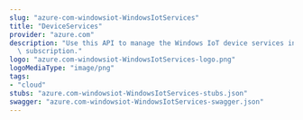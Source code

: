 ```yaml
---
slug: "azure-com-windowsiot-WindowsIotServices"
title: "DeviceServices"
provider: "azure.com"
description: "Use this API to manage the Windows IoT device services in your Azure\
  \ subscription."
logo: "azure.com-windowsiot-WindowsIotServices-logo.png"
logoMediaType: "image/png"
tags:
- "cloud"
stubs: "azure.com-windowsiot-WindowsIotServices-stubs.json"
swagger: "azure.com-windowsiot-WindowsIotServices-swagger.json"
---
```

